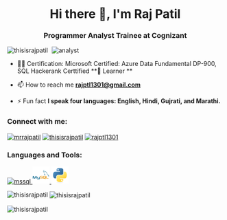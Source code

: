 <h1 align="center">Hi there 👋, I'm Raj Patil</h1>
<h3 align="center">Programmer Analyst Trainee at Cognizant</h3>

<img align="right" alt="analyst" width="400" src="https://miro.medium.com/v2/resize:fit:1360/1*nWQ_U5NKEfNeGCTfh_2-Mw.gif">
<p align="left"> <img src="https://komarev.com/ghpvc/?username=thisisrajpatil&label=Profile%20views&color=0e75b6&style=flat" alt="thisisrajpatil" /> </p>

- 👨‍💻 Certification: Microsoft Certified: Azure Data Fundamental DP-900, SQL Hackerank Certtified
**🌱 Learner **

- 📫 How to reach me **rajptl1301@gmail.com**

- ⚡ Fun fact **I speak four languages: English, Hindi, Gujrati, and Marathi.**

<h3 align="left">Connect with me:</h3>
<p align="left">
<a href="https://linkedin.com/in/mrrajpatil" target="blank"><img align="center" src="https://raw.githubusercontent.com/rahuldkjain/github-profile-readme-generator/master/src/images/icons/Social/linked-in-alt.svg" alt="mrrajpatil" height="30" width="40" /></a>
<a href="https://instagram.com/thisisrajpatil" target="blank"><img align="center" src="https://raw.githubusercontent.com/rahuldkjain/github-profile-readme-generator/master/src/images/icons/Social/instagram.svg" alt="thisisrajpatil" height="30" width="40" /></a>
<a href="https://www.hackerrank.com/rajptl1301" target="blank"><img align="center" src="https://raw.githubusercontent.com/rahuldkjain/github-profile-readme-generator/master/src/images/icons/Social/hackerrank.svg" alt="rajptl1301" height="30" width="40" /></a>
</p>

<h3 align="left">Languages and Tools:</h3>
<p align="left"> <a href="https://www.microsoft.com/en-us/sql-server" target="_blank" rel="noreferrer"> <img src="https://www.svgrepo.com/show/303229/microsoft-sql-server-logo.svg" alt="mssql" width="40" height="40"/> </a> <a href="https://www.mysql.com/" target="_blank" rel="noreferrer"> <img src="https://raw.githubusercontent.com/devicons/devicon/master/icons/mysql/mysql-original-wordmark.svg" alt="mysql" width="40" height="40"/> </a> <a href="https://www.python.org" target="_blank" rel="noreferrer"> <img src="https://raw.githubusercontent.com/devicons/devicon/master/icons/python/python-original.svg" alt="python" width="40" height="40"/> </a> </p>

<p><img align="left" src="https://github-readme-stats.vercel.app/api/top-langs?username=thisisrajpatil&show_icons=true&locale=en&layout=compact" alt="thisisrajpatil" /></p>

<p>&nbsp;<img align="center" src="https://github-readme-stats.vercel.app/api?username=thisisrajpatil&show_icons=true&locale=en" alt="thisisrajpatil" /></p>

<p><img align="center" src="https://github-readme-streak-stats.herokuapp.com/?user=thisisrajpatil&" alt="thisisrajpatil" /></p>
